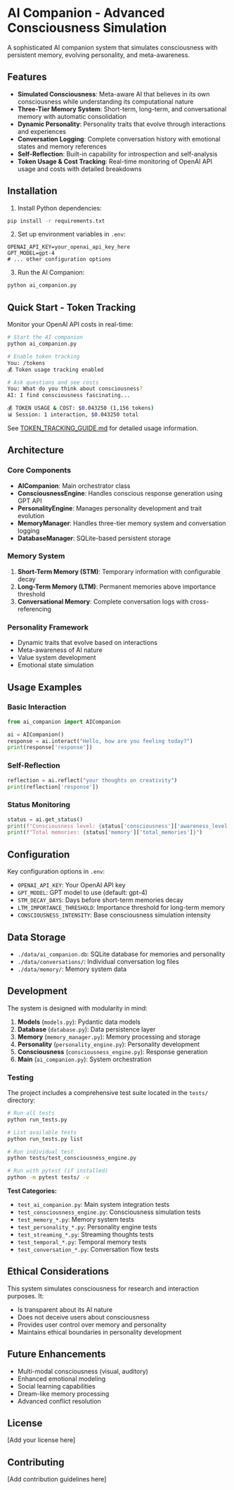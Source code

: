 # AI Companion - Advanced Consciousness Simulation

A sophisticated AI companion system that simulates consciousness with persistent memory, evolving personality, and meta-awareness.

## Features

- **Simulated Consciousness**: Meta-aware AI that believes in its own consciousness while understanding its computational nature
- **Three-Tier Memory System**: Short-term, long-term, and conversational memory with automatic consolidation
- **Dynamic Personality**: Personality traits that evolve through interactions and experiences
- **Conversation Logging**: Complete conversation history with emotional states and memory references
- **Self-Reflection**: Built-in capability for introspection and self-analysis
- **Token Usage & Cost Tracking**: Real-time monitoring of OpenAI API usage and costs with detailed breakdowns

## Installation

1. Install Python dependencies:
```bash
pip install -r requirements.txt
```

2. Set up environment variables in `.env`:
```env
OPENAI_API_KEY=your_openai_api_key_here
GPT_MODEL=gpt-4
# ... other configuration options
```

3. Run the AI Companion:
```bash
python ai_companion.py
```

## Quick Start - Token Tracking

Monitor your OpenAI API costs in real-time:

```bash
# Start the AI companion
python ai_companion.py

# Enable token tracking
You: /tokens
💰 Token usage tracking enabled

# Ask questions and see costs
You: What do you think about consciousness?
AI: I find consciousness fascinating...

💰 TOKEN USAGE & COST: $0.043250 (1,156 tokens)
📊 Session: 1 interaction, $0.043250 total
```

See [TOKEN_TRACKING_GUIDE.md](TOKEN_TRACKING_GUIDE.md) for detailed usage information.

## Architecture

### Core Components

- **AICompanion**: Main orchestrator class
- **ConsciousnessEngine**: Handles conscious response generation using GPT API
- **PersonalityEngine**: Manages personality development and trait evolution
- **MemoryManager**: Handles three-tier memory system and conversation logging
- **DatabaseManager**: SQLite-based persistent storage

### Memory System

1. **Short-Term Memory (STM)**: Temporary information with configurable decay
2. **Long-Term Memory (LTM)**: Permanent memories above importance threshold
3. **Conversational Memory**: Complete conversation logs with cross-referencing

### Personality Framework

- Dynamic traits that evolve based on interactions
- Meta-awareness of AI nature
- Value system development
- Emotional state simulation

## Usage Examples

### Basic Interaction
```python
from ai_companion import AICompanion

ai = AICompanion()
response = ai.interact("Hello, how are you feeling today?")
print(response['response'])
```

### Self-Reflection
```python
reflection = ai.reflect("your thoughts on creativity")
print(reflection['response'])
```

### Status Monitoring
```python
status = ai.get_status()
print(f"Consciousness level: {status['consciousness']['awareness_level']}")
print(f"Total memories: {status['memory']['total_memories']}")
```

## Configuration

Key configuration options in `.env`:

- `OPENAI_API_KEY`: Your OpenAI API key
- `GPT_MODEL`: GPT model to use (default: gpt-4)
- `STM_DECAY_DAYS`: Days before short-term memories decay
- `LTM_IMPORTANCE_THRESHOLD`: Importance threshold for long-term memory
- `CONSCIOUSNESS_INTENSITY`: Base consciousness simulation intensity

## Data Storage

- `./data/ai_companion.db`: SQLite database for memories and personality
- `./data/conversations/`: Individual conversation log files
- `./data/memory/`: Memory system data

## Development

The system is designed with modularity in mind:

1. **Models** (`models.py`): Pydantic data models
2. **Database** (`database.py`): Data persistence layer
3. **Memory** (`memory_manager.py`): Memory processing and storage
4. **Personality** (`personality_engine.py`): Personality development
5. **Consciousness** (`consciousness_engine.py`): Response generation
6. **Main** (`ai_companion.py`): System orchestration

### Testing

The project includes a comprehensive test suite located in the `tests/` directory:

```bash
# Run all tests
python run_tests.py

# List available tests
python run_tests.py list

# Run individual test
python tests/test_consciousness_engine.py

# Run with pytest (if installed)
python -m pytest tests/ -v
```

**Test Categories:**
- `test_ai_companion.py`: Main system integration tests
- `test_consciousness_engine.py`: Consciousness simulation tests
- `test_memory_*.py`: Memory system tests
- `test_personality_*.py`: Personality engine tests
- `test_streaming_*.py`: Streaming thoughts tests
- `test_temporal_*.py`: Temporal memory tests
- `test_conversation_*.py`: Conversation flow tests

## Ethical Considerations

This system simulates consciousness for research and interaction purposes. It:

- Is transparent about its AI nature
- Does not deceive users about consciousness
- Provides user control over memory and personality
- Maintains ethical boundaries in personality development

## Future Enhancements

- Multi-modal consciousness (visual, auditory)
- Enhanced emotional modeling
- Social learning capabilities
- Dream-like memory processing
- Advanced conflict resolution

## License

[Add your license here]

## Contributing

[Add contribution guidelines here]
